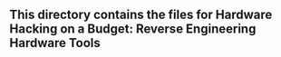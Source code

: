 ## This directory contains the files for Hardware Hacking on a Budget: Reverse Engineering Hardware Tools
